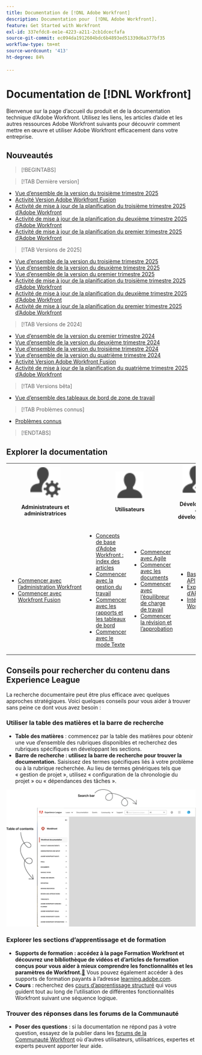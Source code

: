 ```yaml
---
title: Documentation de [!DNL Adobe Workfront]
description: Documentation pour  [!DNL Adobe Workfront].
feature: Get Started with Workfront
exl-id: 337efdc8-ee1e-4223-a211-2cb1dcecfafa
source-git-commit: ec094da1912604bdc6b4893ed51339d6a377bf35
workflow-type: tm+mt
source-wordcount: '413'
ht-degree: 84%

---
```


# Documentation de [!DNL Workfront]

Bienvenue sur la page d’accueil du produit et de la documentation technique d’Adobe Workfront. Utilisez les liens, les articles d’aide et les autres ressources Adobe Workfront suivants pour découvrir comment mettre en œuvre et utiliser Adobe Workfront efficacement dans votre entreprise.

## Nouveautés

>[!BEGINTABS]

>[!TAB Dernière version]

* [Vue d’ensemble de la version du troisième trimestre 2025](/help/quicksilver/product-announcements/product-releases/25-q3-release-activity/25-q3-release-overview.md)
* [Activité Version Adobe Workfront Fusion](https://experienceleague.adobe.com/fr/docs/workfront-fusion/using/fusion-release-activity/fusion-release-activity)
* [Activité de mise à jour de la planification du troisième trimestre 2025 d’Adobe Workfront](/help/quicksilver/product-announcements/product-releases/planning-release-activity/planning-release-activity-25-q3.md)
* [Activité de mise à jour de la planification du deuxième trimestre 2025 d’Adobe Workfront](/help/quicksilver/product-announcements/product-releases/planning-release-activity/planning-release-activity-25-q2.md)
* [Activité de mise à jour de la planification du premier trimestre 2025 d’Adobe Workfront](/help/quicksilver/product-announcements/product-releases/planning-release-activity/planning-release-activity-25-q1.md)

>[!TAB Versions de 2025]

* [Vue d’ensemble de la version du troisième trimestre 2025](/help/quicksilver/product-announcements/product-releases/25-q3-release-activity/25-q3-release-overview.md)
* [Vue d’ensemble de la version du deuxième trimestre 2025](/help/quicksilver/product-announcements/product-releases/25-q2-release-activity/25-q2-release-overview.md)
* [Vue d’ensemble de la version du premier trimestre 2025](/help/quicksilver/product-announcements/product-releases/25-q1-release-activity/25-q1-release-overview.md)
* [Activité de mise à jour de la planification du troisième trimestre 2025 d’Adobe Workfront](/help/quicksilver/product-announcements/product-releases/planning-release-activity/planning-release-activity-25-q3.md)
* [Activité de mise à jour de la planification du deuxième trimestre 2025 d’Adobe Workfront](/help/quicksilver/product-announcements/product-releases/planning-release-activity/planning-release-activity-25-q2.md)
* [Activité de mise à jour de la planification du premier trimestre 2025 d’Adobe Workfront](/help/quicksilver/product-announcements/product-releases/planning-release-activity/planning-release-activity-25-q1.md)


>[!TAB Versions de 2024]

* [Vue d’ensemble de la version du premier trimestre 2024](/help/quicksilver/product-announcements/product-releases/24-q1-release-activity/24-q1-release-overview.md)
* [Vue d’ensemble de la version du deuxième trimestre 2024](/help/quicksilver/product-announcements/product-releases/24-q2-release-activity/24-q2-release-overview.md)
* [Vue d’ensemble de la version du troisième trimestre 2024](/help/quicksilver/product-announcements/product-releases/24-q3-release-activity/24-q3-release-overview.md)
* [Vue d’ensemble de la version du quatrième trimestre 2024](/help/quicksilver/product-announcements/product-releases/24-q4-release-activity/24-q4-release-overview.md)
* [Activité Version Adobe Workfront Fusion](https://experienceleague.adobe.com/fr/docs/workfront-fusion/using/fusion-release-activity/fusion-release-activity)
* [Activité de mise à jour de la planification du quatrième trimestre 2025 d’Adobe Workfront](/help/quicksilver/product-announcements/product-releases/planning-release-activity/planning-release-activity-24-q4.md)

>[!TAB Versions bêta]

* [Vue d’ensemble des tableaux de bord de zone de travail](/help/quicksilver/reports-and-dashboards/dashboards/creating-and-managing-dashboards/canvas-dashboards-overview.md)

>[!TAB Problèmes connus]

* [Problèmes connus](https://experienceleague.adobe.com/fr/docs/workfront-known-issues/issues/overview)


>[!ENDTABS]


## Explorer la documentation

<table>

<tr>
    <td style="text-align: center;"><img src="assets/admin.svg" style="width: 80px; height: 80px;"><p><b>Administrateurs et administratrices</b></p></td>
    <td colspan="2" style="text-align: center;"><img src="assets/user.svg" style="width: 75px; height: 75px;"><p><b>Utilisateurs</b></p></td>
    <td style="text-align: center;"><img src="assets/developer.svg" style="width: 80px; height: 80px;"><p><b>Développeurs et développeuses</b></p></td>
  </tr>
  <tr>
    <td>
    <ul>
    <li><a href="/help/quicksilver/administration-and-setup/get-started-wf-administration/get-started-with-wf-administration.md">Commencer avec l’administration Workfront</a></li>
    <li><a href="https://experienceleague.adobe.com/fr/docs/workfront-fusion/using/get-started-with-fusion/get-started-fusion-toc">Commencer avec Workfront Fusion</li>
    </ul>
 </td>
    <td>
        <ul>
        <li><a href="/help/quicksilver/workfront-basics/workfront-basics.md">Concepts de base d’Adobe Workfront : index des articles</a></li>
        <li><a href="/help/quicksilver/manage-work/manage-work.md">Commencer avec la gestion du travail</a></li>
        <li><a href="/help/quicksilver/reports-and-dashboards/reports-and-dashboards-overview.md">Commencer avec les rapports et les tableaux de bord</a></li>
        <li><a href="/help/quicksilver/reports-and-dashboards/reports/text-mode/text-mode-resources.md">Commencer avec le mode Texte</a></li>
        </ul>
    </td>
    <td><ul>
        <li><a href="/help/quicksilver/agile/agile-overview.md">Commencer avec Agile</a></li>
        <li><a href="/help/quicksilver/documents/documents-overview.md">Commencer avec les documents</a></li>
        <li><a href="/help/quicksilver/resource-mgmt/workload-balancer/workload-balancer.md">Commencer avec l’équilibreur de charge de travail</a></li>
        <li><a href="/help/quicksilver/resource-mgmt/workload-balancer/overview-workload-balancer.md">Commencer la révision et l’approbation</a></li>
        </ul></td>
    <td><ul>
        <li><a href="/help/quicksilver/wf-api/general/api-basics.md">Bases des API</a></li>
        <li><a href="https://developer.adobe.com/workfront/api-explorer/">Explorateur d’API</a></li>
        <li><a href="/help/quicksilver/workfront-integrations-and-apps/workfront-integrations.md">Intégrations Workfront</a></li>
        </ul></td>
  </tr>
</table>

## Conseils pour rechercher du contenu dans Experience League

La recherche documentaire peut être plus efficace avec quelques approches stratégiques. Voici quelques conseils pour vous aider à trouver sans peine ce dont vous avez besoin :

### Utiliser la table des matières et la barre de recherche

* **Table des matières** : commencez par la table des matières pour obtenir une vue d’ensemble des rubriques disponibles et recherchez des rubriques spécifiques en développant les sections.
* **Barre de recherche : utilisez la barre de recherche pour trouver la documentation.** Saisissez des termes spécifiques liés à votre problème ou à la rubrique recherchée. Au lieu de termes génériques tels que « gestion de projet », utilisez « configuration de la chronologie du projet » ou « dépendances des tâches ».

![](assets/exl-site-nav.png)

### Explorer les sections d’apprentissage et de formation

* **Supports de formation : accédez à la page Formation Workfront et découvrez une bibliothèque de vidéos et d’articles de formation conçus pour vous aider à mieux comprendre les fonctionnalités et les paramètres de Workfront.**&#x200B;[&#128279;](https://experienceleague.adobe.com/fr/browse/workfront) Vous pouvez également accéder à des supports de formation payants à l’adresse [learning.adobe.com](https://learning.adobe.com/).
* **Cours** : recherchez des [cours d’apprentissage structuré](https://experienceleague.adobe.com/home?lang=fr&Solution=Workfront#courses) qui vous guident tout au long de l’utilisation de différentes fonctionnalités Workfront suivant une séquence logique.

### Trouver des réponses dans les forums de la Communauté

* **Poser des questions** : si la documentation ne répond pas à votre question, essayez de la publier dans les [forums de la Communauté Workfront](https://experienceleaguecommunities.adobe.com/t5/workfront/ct-p/workfront?profile.language=fr) où d’autres utilisateurs, utilisatrices, expertes et experts peuvent apporter leur aide.
